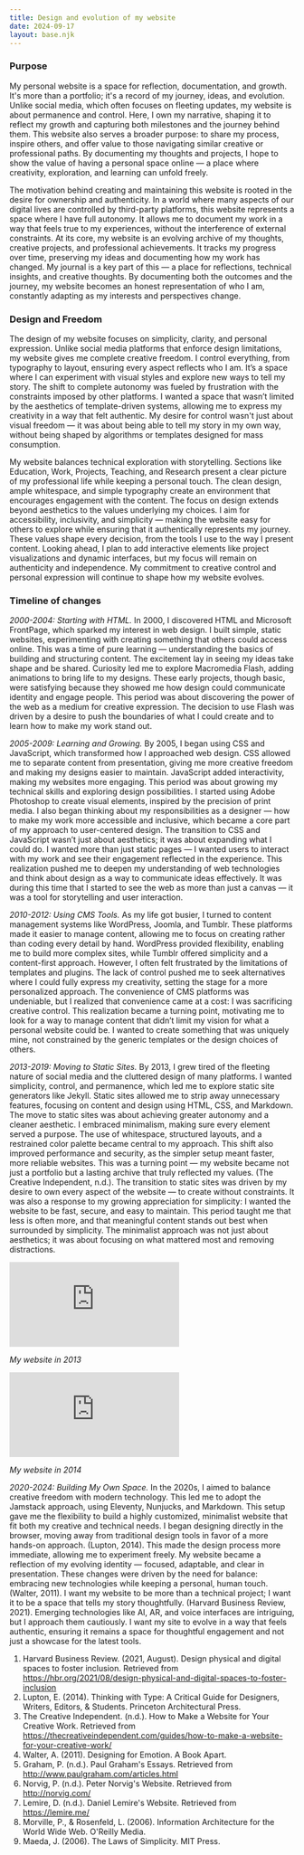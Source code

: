 ```yaml
---
title: Design and evolution of my website
date: 2024-09-17
layout: base.njk
--- 
```


### Purpose

My personal website is a space for reflection, documentation, and growth. It's more than a portfolio; it's a record of my journey, ideas, and evolution. Unlike social media, which often focuses on fleeting updates, my website is about permanence and control. Here, I own my narrative, shaping it to reflect my growth and capturing both milestones and the journey behind them. This website also serves a broader purpose: to share my process, inspire others, and offer value to those navigating similar creative or professional paths. By documenting my thoughts and projects, I hope to show the value of having a personal space online — a place where creativity, exploration, and learning can unfold freely.

The motivation behind creating and maintaining this website is rooted in the desire for ownership and authenticity. In a world where many aspects of our digital lives are controlled by third-party platforms, this website represents a space where I have full autonomy. It allows me to document my work in a way that feels true to my experiences, without the interference of external constraints. At its core, my website is an evolving archive of my thoughts, creative projects, and professional achievements. It tracks my progress over time, preserving my ideas and documenting how my work has changed. My journal is a key part of this — a place for reflections, technical insights, and creative thoughts. By documenting both the outcomes and the journey, my website becomes an honest representation of who I am, constantly adapting as my interests and perspectives change.

### Design and Freedom

The design of my website focuses on simplicity, clarity, and personal expression. Unlike social media platforms that enforce design limitations, my website gives me complete creative freedom. I control everything, from typography to layout, ensuring every aspect reflects who I am. It’s a space where I can experiment with visual styles and explore new ways to tell my story. The shift to complete autonomy was fueled by frustration with the constraints imposed by other platforms. I wanted a space that wasn’t limited by the aesthetics of template-driven systems, allowing me to express my creativity in a way that felt authentic. My desire for control wasn't just about visual freedom — it was about being able to tell my story in my own way, without being shaped by algorithms or templates designed for mass consumption.

My website balances technical exploration with storytelling. Sections like Education, Work, Projects, Teaching, and Research present a clear picture of my professional life while keeping a personal touch. The clean design, ample whitespace, and simple typography create an environment that encourages engagement with the content. The focus on design extends beyond aesthetics to the values underlying my choices. I aim for accessibility, inclusivity, and simplicity — making the website easy for others to explore while ensuring that it authentically represents my journey. These values shape every decision, from the tools I use to the way I present content. Looking ahead, I plan to add interactive elements like project visualizations and dynamic interfaces, but my focus will remain on authenticity and independence. My commitment to creative control and personal expression will continue to shape how my website evolves.

### Timeline of changes

_2000-2004: Starting with HTML._ In 2000, I discovered HTML and Microsoft FrontPage, which sparked my interest in web design. I built simple, static websites, experimenting with creating something that others could access online. This was a time of pure learning — understanding the basics of building and structuring content. The excitement lay in seeing my ideas take shape and be shared. Curiosity led me to explore Macromedia Flash, adding animations to bring life to my designs. These early projects, though basic, were satisfying because they showed me how design could communicate identity and engage people. This period was about discovering the power of the web as a medium for creative expression. The decision to use Flash was driven by a desire to push the boundaries of what I could create and to learn how to make my work stand out.

_2005-2009: Learning and Growing._ By 2005, I began using CSS and JavaScript, which transformed how I approached web design. CSS allowed me to separate content from presentation, giving me more creative freedom and making my designs easier to maintain. JavaScript added interactivity, making my websites more engaging. This period was about growing my technical skills and exploring design possibilities. I started using Adobe Photoshop to create visual elements, inspired by the precision of print media. I also began thinking about my responsibilities as a designer — how to make my work more accessible and inclusive, which became a core part of my approach to user-centered design. The transition to CSS and JavaScript wasn’t just about aesthetics; it was about expanding what I could do. I wanted more than just static pages — I wanted users to interact with my work and see their engagement reflected in the experience. This realization pushed me to deepen my understanding of web technologies and think about design as a way to communicate ideas effectively. It was during this time that I started to see the web as more than just a canvas — it was a tool for storytelling and user interaction.

_2010-2012: Using CMS Tools._ As my life got busier, I turned to content management systems like WordPress, Joomla, and Tumblr. These platforms made it easier to manage content, allowing me to focus on creating rather than coding every detail by hand. WordPress provided flexibility, enabling me to build more complex sites, while Tumblr offered simplicity and a content-first approach. However, I often felt frustrated by the limitations of templates and plugins. The lack of control pushed me to seek alternatives where I could fully express my creativity, setting the stage for a more personalized approach. The convenience of CMS platforms was undeniable, but I realized that convenience came at a cost: I was sacrificing creative control. This realization became a turning point, motivating me to look for a way to manage content that didn’t limit my vision for what a personal website could be. I wanted to create something that was uniquely mine, not constrained by the generic templates or the design choices of others.

_2013-2019: Moving to Static Sites._ By 2013, I grew tired of the fleeting nature of social media and the cluttered design of many platforms. I wanted simplicity, control, and permanence, which led me to explore static site generators like Jekyll. Static sites allowed me to strip away unnecessary features, focusing on content and design using HTML, CSS, and Markdown. The move to static sites was about achieving greater autonomy and a cleaner aesthetic. I embraced minimalism, making sure every element served a purpose. The use of whitespace, structured layouts, and a restrained color palette became central to my approach. This shift also improved performance and security, as the simpler setup meant faster, more reliable websites. This was a turning point — my website became not just a portfolio but a lasting archive that truly reflected my values. (The Creative Independent, n.d.). The transition to static sites was driven by my desire to own every aspect of the website — to create without constraints. It was also a response to my growing appreciation for simplicity: I wanted the website to be fast, secure, and easy to maintain. This period taught me that less is often more, and that meaningful content stands out best when surrounded by simplicity. The minimalist approach was not just about aesthetics; it was about focusing on what mattered most and removing distractions.

<div class="container">
<iframe class="responsive-iframe" src="https://www.youtube.com/embed/4gpAt-yYuts?si=RnLQwJ-GtOVSMfaM" title="YouTube video player" frameborder="0" allow="accelerometer; autoplay; clipboard-write; encrypted-media; gyroscope; picture-in-picture; web-share" allowfullscreen></iframe>
</div>

_My website in 2013_


<div class="container">
<iframe class="responsive-iframe" src="https://www.youtube.com/embed/1SVIbLFDy1Y?si=vKD0s3e3cZ1JhgwS" title="YouTube video player" frameborder="0" allow="accelerometer; autoplay; clipboard-write; encrypted-media; gyroscope; picture-in-picture; web-share" allowfullscreen></iframe>
</div>

_My website in 2014_

_2020-2024: Building My Own Space._ In the 2020s, I aimed to balance creative freedom with modern technology. This led me to adopt the Jamstack approach, using Eleventy, Nunjucks, and Markdown. This setup gave me the flexibility to build a highly customized, minimalist website that fit both my creative and technical needs. I began designing directly in the browser, moving away from traditional design tools in favor of a more hands-on approach. (Lupton, 2014). This made the design process more immediate, allowing me to experiment freely. My website became a reflection of my evolving identity — focused, adaptable, and clear in presentation. These changes were driven by the need for balance: embracing new technologies while keeping a personal, human touch. (Walter, 2011). I want my website to be more than a technical project; I want it to be a space that tells my story thoughtfully. (Harvard Business Review, 2021). Emerging technologies like AI, AR, and voice interfaces are intriguing, but I approach them cautiously. I want my site to evolve in a way that feels authentic, ensuring it remains a space for thoughtful engagement and not just a showcase for the latest tools.

1. Harvard Business Review. (2021, August). Design physical and digital spaces to foster inclusion. Retrieved from https://hbr.org/2021/08/design-physical-and-digital-spaces-to-foster-inclusion
2. Lupton, E. (2014). Thinking with Type: A Critical Guide for Designers, Writers, Editors, & Students. Princeton Architectural Press.
3. The Creative Independent. (n.d.). How to Make a Website for Your Creative Work. Retrieved from https://thecreativeindependent.com/guides/how-to-make-a-website-for-your-creative-work/
4. Walter, A. (2011). Designing for Emotion. A Book Apart.
5. Graham, P. (n.d.). Paul Graham's Essays. Retrieved from http://www.paulgraham.com/articles.html
6. Norvig, P. (n.d.). Peter Norvig's Website. Retrieved from http://norvig.com/
7. Lemire, D. (n.d.). Daniel Lemire's Website. Retrieved from https://lemire.me/
8. Morville, P., & Rosenfeld, L. (2006). Information Architecture for the World Wide Web. O'Reilly Media.
9. Maeda, J. (2006). The Laws of Simplicity. MIT Press.